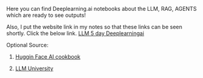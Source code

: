 
Here you can find Deeplearning.ai notebooks about the LLM, RAG, AGENTS which are ready to see outputs!

Also, I  put the website link in my notes so that these links can be seen shortly. 
Click the below link. 
[LLM 5 day Deeplearningai](https://zehras-notes.gitbook.io/largelanguagemodels.gitbook.com/llm-5-day-deeplearningai)





Optional Source:

1. [Huggin Face AI cookbook](https://huggingface.co/learn/cookbook/en/index)

2. [LLM University](https://cohere.com/llmu?ref=txt.cohere.com)

